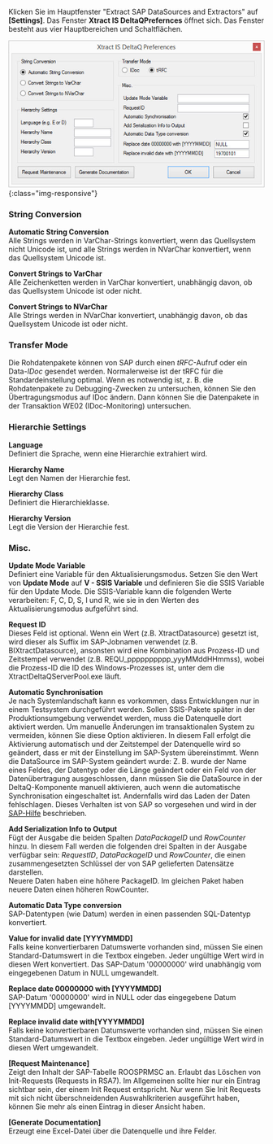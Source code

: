 Klicken Sie im Hauptfenster "Extract SAP DataSources and Extractors" auf **[Settings]**.
Das Fenster **Xtract IS DeltaQPrefernces** öffnet sich. Das Fenster besteht aus vier Hauptbereichen und Schaltflächen.

![XIS_DeltaQ_Settings](/img/content/XIS_DeltaQ_Settings.png){:class="img-responsive"}

### String Conversion

**Automatic String Conversion**<br>
Alle Strings werden in VarChar-Strings konvertiert, wenn das Quellsystem nicht Unicode ist, und alle Strings werden in NVarChar konvertiert, wenn das Quellsystem Unicode ist.

**Convert Strings to VarChar**<br>
Alle Zeichenketten werden in VarChar konvertiert, unabhängig davon, ob das Quellsystem Unicode ist oder nicht.

**Convert Strings to NVarChar**<br>
Alle Strings werden in NVarChar konvertiert, unabhängig davon, ob das Quellsystem Unicode ist oder nicht.

### Transfer Mode

Die Rohdatenpakete können von SAP durch einen *tRFC*-Aufruf oder ein Data-*IDoc* gesendet werden. Normalerweise ist der tRFC für die Standardeinstellung optimal. 
Wenn es notwendig ist, z. B. die Rohdatenpakete zu Debugging-Zwecken zu untersuchen, können Sie den Übertragungsmodus auf IDoc ändern. Dann können Sie die Datenpakete in der Transaktion WE02 (IDoc-Monitoring) untersuchen.

### Hierarchie Settings

**Language**<br>
Definiert die Sprache, wenn eine Hierarchie extrahiert wird.

**Hierarchy Name**<br>
Legt den Namen der Hierarchie fest.

**Hierarchy Class**<br>
Definiert die Hierarchieklasse.

**Hierarchy Version**<br>
Legt die Version der Hierarchie fest.

### Misc. 

**Update Mode Variable**<br>
Definiert eine Variable für den Aktualisierungsmodus.
Setzen Sie den Wert von **Update Mode** auf **V - SSIS Variable** und definieren Sie die SSIS Variable für den Update Mode. Die SSIS-Variable kann die folgenden Werte verarbeiten: F, C, D, S, I und R, wie sie in den Werten des Aktualisierungsmodus aufgeführt sind.

**Request ID**<br>
Dieses Feld ist optional. 
Wenn ein Wert (z.B. XtractDatasource) gesetzt ist, wird dieser als Suffix im SAP-Jobnamen verwendet (z.B. BIXtractDatasource), ansonsten wird eine Kombination aus Prozess-ID und Zeitstempel verwendet (z.B. REQU_pppppppppp_yyyMMddHHmmss), wobei die Prozess-ID die ID des Windows-Prozesses ist, unter dem die XtractDeltaQServerPool.exe läuft.

**Automatic Synchronisation**<br>
Je nach Systemlandschaft kann es vorkommen, dass Entwicklungen nur in einem Testsystem durchgeführt werden. Sollen SSIS-Pakete später in der Produktionsumgebung verwendet werden, muss die Datenquelle dort aktiviert werden. Um manuelle Änderungen im transaktionalen System zu vermeiden, können Sie diese Option aktivieren. In diesem Fall erfolgt die Aktivierung automatisch und der Zeitstempel der Datenquelle wird so geändert, dass er mit der Einstellung im SAP-System übereinstimmt. 
Wenn die DataSource im SAP-System geändert wurde: Z. B. wurde der Name eines Feldes, der Datentyp oder die Länge geändert oder ein Feld von der Datenübertragung ausgeschlossen, dann müssen Sie die DataSource in der DeltaQ-Komponente manuell aktivieren, auch wenn die automatische Synchronisation eingeschaltet ist. Andernfalls wird das Laden der Daten fehlschlagen. Dieses Verhalten ist von SAP so vorgesehen und wird in der [SAP-Hilfe](https://help.sap.com/viewer/ccc9cdbdc6cd4eceaf1e5485b1bf8f4b/7.4.19/en-US/4a12eaff76df1b42e10000000a42189c.html) beschrieben.

**Add Serialization Info to Output**<br>
Fügt der Ausgabe die beiden Spalten *DataPackageID* und *RowCounter* hinzu. In diesem Fall werden die folgenden drei Spalten in der Ausgabe verfügbar sein: *RequestID*, *DataPackageID* und *RowCounter*, die einen zusammengesetzten Schlüssel der von SAP gelieferten Datensätze darstellen.  
Neuere Daten haben eine höhere PackageID. Im gleichen Paket haben neuere Daten einen höheren RowCounter. 

**Automatic Data Type conversion**<br>
SAP-Datentypen (wie Datum) werden in einen passenden SQL-Datentyp konvertiert.  

**Value for invalid date [YYYYMMDD]**<br>
Falls keine konvertierbaren Datumswerte vorhanden sind, müssen Sie einen Standard-Datumswert in die Textbox eingeben. Jeder ungültige Wert wird in diesen Wert konvertiert. Das SAP-Datum '00000000' wird unabhängig vom eingegebenen Datum in NULL umgewandelt.

**Replace date 00000000 with [YYYYMMDD]**<br>
SAP-Datum '00000000' wird in NULL oder das eingegebene Datum [YYYYMMDD] umgewandelt. 

**Replace invalid date  with[YYYYMMDD]**<br>
Falls keine konvertierbaren Datumswerte vorhanden sind, müssen Sie einen Standard-Datumswert in die Textbox eingeben. Jeder ungültige Wert wird in diesen Wert umgewandelt.<br>

**[Request Maintenance]**<br>
Zeigt den Inhalt der SAP-Tabelle ROOSPRMSC an.
Erlaubt das Löschen von Init-Requests (Requests in RSA7).
Im Allgemeinen sollte hier nur ein Eintrag sichtbar sein, der einem Init Request entspricht.
Nur wenn Sie Init Requests mit sich nicht überschneidenden Auswahlkriterien ausgeführt haben, können Sie mehr als einen Eintrag in dieser Ansicht haben.

**[Generate Documentation]**<br>
Erzeugt eine Excel-Datei über die Datenquelle und ihre Felder.
